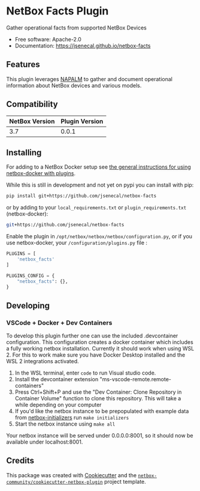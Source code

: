 # NetBox Facts Plugin

Gather operational facts from supported NetBox Devices


* Free software: Apache-2.0
* Documentation: https://jsenecal.github.io/netbox-facts


## Features

This plugin leverages [NAPALM](https://napalm.readthedocs.io/en/latest/) to gather and document operational information about NetBox devices and various models.

## Compatibility

| NetBox Version | Plugin Version |
|----------------|----------------|
|     3.7        |      0.0.1     |

## Installing

For adding to a NetBox Docker setup see
[the general instructions for using netbox-docker with plugins](https://github.com/netbox-community/netbox-docker/wiki/Using-Netbox-Plugins).

While this is still in development and not yet on pypi you can install with pip:

```bash
pip install git+https://github.com/jsenecal/netbox-facts
```

or by adding to your `local_requirements.txt` or `plugin_requirements.txt` (netbox-docker):

```bash
git+https://github.com/jsenecal/netbox-facts
```

Enable the plugin in `/opt/netbox/netbox/netbox/configuration.py`,
 or if you use netbox-docker, your `/configuration/plugins.py` file :

```python
PLUGINS = [
    'netbox_facts'
]

PLUGINS_CONFIG = {
    "netbox_facts": {},
}
```


## Developing

### VSCode + Docker + Dev Containers

To develop this plugin further one can use the included .devcontainer configuration. This configuration creates a docker container which includes a fully working netbox installation. Currently it should work when using WSL 2. For this to work make sure you have Docker Desktop installed and the WSL 2 integrations activated.

1. In the WSL terminal, enter `code` to run Visual studio code.
2. Install the devcontainer extension "ms-vscode-remote.remote-containers"
3. Press Ctrl+Shift+P and use the "Dev Container: Clone Repository in Container Volume" function to clone this repository. This will take a while depending on your computer
4. If you'd like the netbox instance to be prepopulated with example data from [netbox-initializers](https://github.com/tobiasge/netbox-initializers) run `make initializers`
5. Start the netbox instance using `make all`

Your netbox instance will be served under 0.0.0.0:8001, so it should now be available under localhost:8001.


## Credits

This package was created with [Cookiecutter](https://github.com/audreyr/cookiecutter) and the [`netbox-community/cookiecutter-netbox-plugin`](https://github.com/netbox-community/cookiecutter-netbox-plugin) project template.
